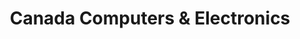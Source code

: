 ---
title: "Canada Computers & Electronics"
url: /beechville/canada-computers-und-electronics/
shop: Elektronik
---